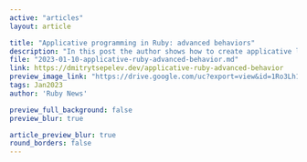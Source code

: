 ```yaml
---
active: "articles"
layout: article

title: "Applicative programming in Ruby: advanced behaviors"
description: "In this post the author shows how to create applicative lists and parsers."
file: "2023-01-10-applicative-ruby-advanced-behavior.md"
link: https://dmitrytsepelev.dev/applicative-ruby-advanced-behavior 
preview_image_link: "https://drive.google.com/uc?export=view&id=1Ro3Lh1Mx8G5jmgAEOR1NJ6Fa9jinbbUO"
tags: Jan2023
author: 'Ruby News'

preview_full_background: false
preview_blur: true

article_preview_blur: true
round_borders: false
---
```

